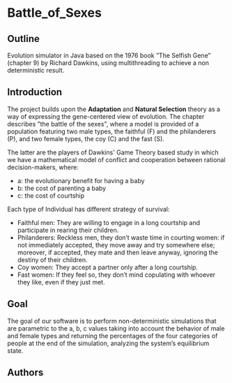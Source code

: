 # Battle_of_Sexes

## Outline

Evolution simulator in Java based on the 1976 book ”The Selfish Gene” (chapter 9) by Richard Dawkins, using multithreading to achieve a non deterministic result.

## Introduction

The project builds upon the **Adaptation** and **Natural Selection** theory as a way of expressing the gene-centered view of evolution. The chapter describes "the battle of the sexes", where a model is provided of a population featuring two male types, the faithful (F) and the philanderers (P), and two female types, the coy (C) and the fast (S).

The latter are the players of Dawkins' Game Theory based study in which we have a mathematical model of conflict and cooperation between rational decision-makers, where:

- a: the evolutionary benefit for having a baby
- b: the cost of parenting a baby
- c: the cost of courtship

Each type of Individual has different strategy of survival:

- Faithful men: They are willing to engage in a long courtship and participate in rearing their children.
- Philanderers: Reckless men, they don’t waste time in courting women: if not immediately accepted, they move away and try somewhere else; moreover, if accepted, they mate and then leave anyway, ignoring the destiny of their children.
- Coy women: They accept a partner only after a long courtship.
- Fast women: If they feel so, they don’t mind copulating with whoever they like, even if they just met.

## Goal

The goal of our software is to perform non-deterministic simulations that are parametric to the a, b, c values taking into account the behavior of male and female types and returning the percentages of the four categories of people at the end of the simulation, analyzing the system’s equilibrium state.

## Authors

